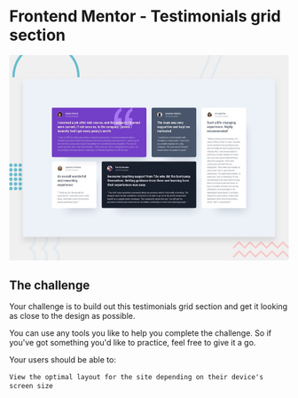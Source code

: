 # Frontend Mentor - Testimonials grid section

![Design preview for the Testimonials grid section coding challenge](./design/desktop-preview.jpg)


## The challenge
Your challenge is to build out this testimonials grid section and get it looking as close to the design as possible.

You can use any tools you like to help you complete the challenge. So if you've got something you'd like to practice, feel free to give it a go.

Your users should be able to:

    View the optimal layout for the site depending on their device's screen size